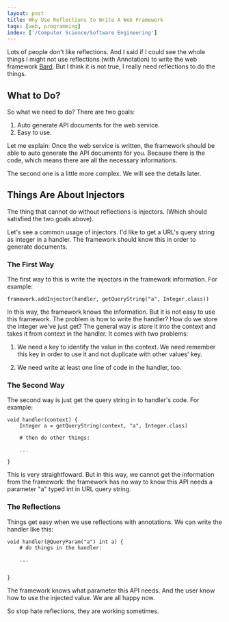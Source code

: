 ```yaml
---
layout: post
title: Why Use Reflections to Write A Web Framework
tags: [web, programming]
index: ['/Computer Science/Software Engineering']
---
```


Lots of people don't like reflections. And I said if I could see the whole things I might not use reflections (with Annotation) to write the web framework [Bard](https://github.com/wb14123/bard). But I think it is not true, I really need reflections to do the things.


What to Do?
--------------

So what we need to do? There are two goals:

1. Auto generate API documents for the web service.
2. Easy to use.

Let me explain: Once the web service is written, the framework should be able to auto generate the API documents for you. Because there is the code, which means there are all the necessary informations.

The second one is a little more complex. We will see the details later.


Things Are About Injectors
---------------

The thing that cannot do without reflections is injectors. (Which should satisfied the two goals above).

Let's see a common usage of injectors. I'd like to get a URL's query string as integer in a handler. The framework should know this in order to generate documents.


### The First Way

The first way to this is write the injectors in the framework information. For example:

```
framework.addInjector(handler, getQueryString("a", Integer.class))
```

In this way, the framework knows the information. But it is not easy to use this framework. The problem is how to write the handler? How do we store the integer we've just get? The general way is store it into the context and takes it from context in the handler. It comes with two problems:

1. We need a key to identify the value in the context. We need remember this key in order to use it and not duplicate with other values' key.

2. We need write at least one line of code in the handler, too.

### The Second Way

The second way is just get the query string in to handler's code. For example:


```
void handler(context) {
	Integer a = getQueryString(context, "a", Integer.class)

	# then do other things:

	...

}
```

This is very straightfoward. But in this way, we cannot get the information from the framework: the framework has no way to know this API needs a parameter "a" typed int in URL query string.


### The Reflections

Things get easy when we use reflections with annotations. We can write the handler like this:

```
void handler(@QueryParam("a") int a) {
	# do things in the handler:

	...


}
```

The framework knows what parameter this API needs. And the user know how to use the injected value. We are all happy now.

So stop hate reflections, they are working sometimes.

